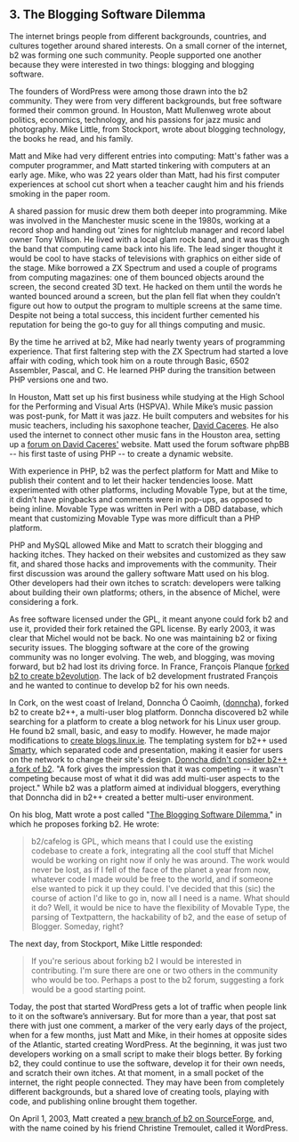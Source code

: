 ## 3. The Blogging Software Dilemma

The internet brings people from different backgrounds, countries, and cultures together around shared interests. On a small corner of the internet, b2 was forming one such community. People supported one another because they were interested in two things: blogging and blogging software.

The founders of WordPress were among those drawn into the b2 community. They were from very different backgrounds, but free software formed their common ground. In Houston, Matt Mullenweg wrote about politics, economics, technology, and his passions for jazz music and photography. Mike Little, from Stockport, wrote about blogging technology, the books he read, and his family.

Matt and Mike had very different entries into computing: Matt's father was a computer programmer, and Matt started tinkering with computers at an early age. Mike, who was 22 years older than Matt, had his first computer experiences at school cut short when a teacher caught him and his friends smoking in the paper room.

A shared passion for music drew them both deeper into programming. Mike was involved in the Manchester music scene in the 1980s, working at a record shop and handing out ‘zines for nightclub manager and record label owner Tony Wilson. He lived with a local glam rock band, and it was through the band that computing came back into his life. The lead singer thought it would be cool to have stacks of televisions with graphics on either side of the stage. Mike borrowed a ZX Spectrum and used a couple of programs from computing magazines: one of them bounced objects around the screen, the second created 3D text. He hacked on them until the words he wanted bounced around a screen, but the plan fell flat when they couldn’t figure out how to output the program to multiple screens at the same time. Despite not being a total success, this incident further cemented his reputation for being the go-to guy for all things computing and music.

By the time he arrived at b2, Mike had nearly twenty years of programming experience. That first faltering step with the ZX Spectrum had started a love affair with coding, which took him on a route through Basic, 6502 Assembler, Pascal, and C. He learned PHP during the transition between PHP versions one and two.

In Houston, Matt set up his first business while studying at the High School for the Performing and Visual Arts (HSPVA). While Mike’s music passion was post-punk, for Matt it was jazz. He built computers and websites for his music teachers, including his saxophone teacher, <a href="http://web.archive.org/web/20020329153221/http://davidcaceres.com/">David Caceres</a>. He also used the internet to connect other music fans in the Houston area, setting up a <a href="http://web.archive.org/web/20020202222327/http://davidcaceres.com/forum/">forum on David Caceres'</a> website. Matt used the forum software phpBB -- his first taste of using PHP -- to create a dynamic website.

With experience in PHP, b2 was the perfect platform for Matt and Mike to publish their content and to let their hacker tendencies loose. Matt experimented with other platforms, including Movable Type, but at the time, it didn’t have pingbacks and comments were in pop-ups, as opposed to being inline. Movable Type was written in Perl with a DBD database, which meant that customizing Movable Type was more difficult than a PHP platform.

PHP and MySQL allowed Mike and Matt to scratch their blogging and hacking itches. They hacked on their websites and customized as they saw fit, and shared those hacks and improvements with the community. Their first discussion was around the gallery software Matt used on his blog. Other developers had their own itches to scratch: developers were talking about building their own platforms; others, in the absence of Michel, were considering a fork.

As free software licensed under the GPL, it meant anyone could fork b2 and use it, provided their fork retained the GPL license. By early 2003, it was clear that Michel would not be back. No one was maintaining b2 or fixing security issues. The blogging software at the core of the growing community was no longer evolving. The web, and blogging, was moving forward, but b2 had lost its driving force. In France, François Planque <a href="http://fplanque.net/Blog/devblog/2003/05/10/b2_evolution_new_features_summary">forked b2 to create b2evolution</a>. The lack of b2 development frustrated François and he wanted to continue to develop b2 for his own needs.

In Cork, on the west coast of Ireland, Donncha Ó Caoimh, (<a href="http://profiles.wordpress.org/donncha/">donncha</a>), forked b2 to create b2++, a multi-user blog platform. Donncha discovered b2 while searching for a platform to create a blog network for his Linux user group. He found b2 small, basic, and easy to modify. However, he made major modifications to <a href="http://web.archive.org/web/20030302025915/http://blogs.linux.ie/">create blogs.linux.ie</a>. The templating system for b2++ used <a href="http://www.smarty.net/">Smarty</a>, which separated code and presentation, making it easier for users on the network to change their site's design. <a href="http://archive.wordpress.org/interviews/2013_05_03_OCaoimh.html#L54">Donncha didn't consider b2++ a fork of b2</a>. "A fork gives the impression that it was competing -- it wasn't competing because most of what it did was add multi-user aspects to the project." While b2 was a platform aimed at individual bloggers, everything that Donncha did in b2++ created a better multi-user environment.

On his blog, Matt wrote a post called "<a href="http://ma.tt/2003/01/the-blogging-software-dilemma/">The Blogging Software Dilemma</a>," in which he proposes forking b2. He wrote:
<blockquote>b2/cafelog is GPL, which means that I could use the existing codebase to create a fork, integrating all the cool stuff that Michel would be working on right now if only he was around. The work would never be lost, as if I fell of the face of the planet a year from now, whatever code I made would be free to the world, and if someone else wanted to pick it up they could. I've decided that this (sic) the course of action I'd like to go in, now all I need is a name. What should it do? Well, it would be nice to have the flexibility of Movable Type, the parsing of Textpattern, the hackability of b2, and the ease of setup of Blogger. Someday, right?</blockquote>
The next day, from Stockport, Mike Little responded:
<blockquote>If you're serious about forking b2 I would be interested in contributing. I'm sure there are one or two others in the community who would be too. Perhaps a post to the b2 forum, suggesting a fork would be a good starting point.</blockquote>
Today, the post that started WordPress gets a lot of traffic when people link to it on the software’s anniversary. But for more than a year, that post sat there with just one comment, a marker of the very early days of the project, when for a few months, just Matt and Mike, in their homes at opposite sides of the Atlantic, started creating WordPress. At the beginning, it was just two developers working on a small script to make their blogs better. By forking b2, they could continue to use the software, develop it for their own needs, and scratch their own itches. At that moment, in a small pocket of the internet, the right people connected. They may have been from completely different backgrounds, but a shared love of creating tools, playing with code, and publishing online brought them together.

On April 1, 2003, Matt created a <a href="http://cafelog.cvs.sourceforge.net/viewvc/cafelog/">new branch of b2 on SourceForge</a>, and, with the name coined by his friend Christine Tremoulet, called it WordPress.
